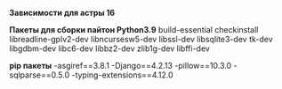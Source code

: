 **Зависимости для астры 16**

**Пакеты для сборки пайтон Python3.9**
build-essential checkinstall libreadline-gplv2-dev libncursesw5-dev libssl-dev libsqlite3-dev tk-dev libgdbm-dev libc6-dev libbz2-dev zlib1g-dev libffi-dev

**pip пакеты**
-asgiref==3.8.1
-Django==4.2.13
-pillow==10.3.0
-sqlparse==0.5.0
-typing-extensions==4.12.0
